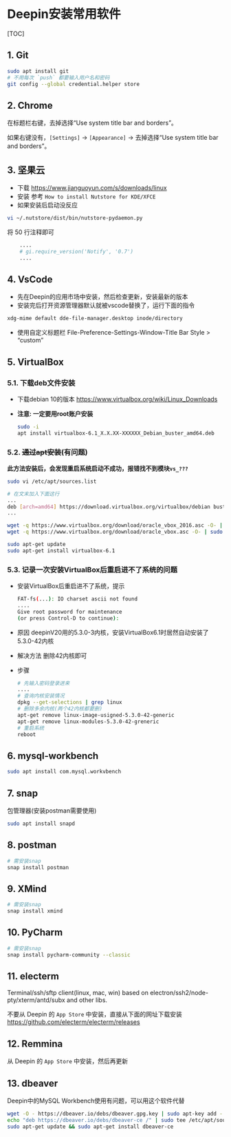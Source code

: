 # Deepin安装常用软件

[TOC]

## 1. Git

```sh
sudo apt install git
# 不用每次 `push` 都要输入用户名和密码
git config --global credential.helper store
```

## 2. Chrome

在标题栏右键，去掉选择“Use system title bar and borders”。

如果右键没有，`[Settings]` -> `[Appearance]` -> 去掉选择“Use system title bar and borders”。

## 3. 坚果云

- 下载
  <https://www.jianguoyun.com/s/downloads/linux>
- 安装
  参考 `How to install Nutstore for KDE/XFCE`
- 如果安装后启动没反应

```sh
vi ~/.nutstore/dist/bin/nutstore-pydaemon.py
```

将 50 行注释即可

```py
    ....
    # gi.require_version('Notify', '0.7')
    ....
```

## 4. VsCode

- 先在Deepin的应用市场中安装，然后检查更新，安装最新的版本
- 安装完后打开资源管理器默认就被vscode替换了，运行下面的指令

```sh
xdg-mime default dde-file-manager.desktop inode/directory
```

- 使用自定义标题栏
File-Preference-Settings-Window-Title Bar Style > “custom”

## 5. VirtualBox

### 5.1. 下载deb文件安装

- 下载debian 10的版本
   <https://www.virtualbox.org/wiki/Linux_Downloads>
- **注意: 一定要用root账户安装**

  ```sh
  sudo -i
  apt install virtualbox-6.1_X.X.XX-XXXXXX_Debian_buster_amd64.deb
  ```

### 5.2. ~~通过apt安装~~(有问题)

**此方法安装后，会发现重启系统启动不成功，报错找不到模块`vs_???`**

```sh
sudo vi /etc/apt/sources.list

# 在文末加入下面这行
...
deb [arch=amd64] https://download.virtualbox.org/virtualbox/debian buster contrib
...

wget -q https://www.virtualbox.org/download/oracle_vbox_2016.asc -O- | sudo apt-key add -
wget -q https://www.virtualbox.org/download/oracle_vbox.asc -O- | sudo apt-key add -

sudo apt-get update
sudo apt-get install virtualbox-6.1
```

### 5.3. 记录一次安装VirtualBox后重启进不了系统的问题

- 安装VirtualBox后重启进不了系统，提示
  
  ```sh
  FAT-fs(...): IO charset ascii not found
  ....
  Give root password for maintenance
  (or press Control-D to continue):
  ```

- 原因
  deepinV20用的5.3.0-3内核，安装VirtualBox6.1时居然自动安装了5.3.0-42内核

- 解决方法
  删除42内核即可
- 步骤
  
  ```sh
  # 先输入密码登录进来
  ....
  # 查询内核安装情况
  dpkg --get-selections | grep linux
  # 删除多余内核(两个42内核都要删)
  apt-get remove linux-image-usigned-5.3.0-42-generic
  apt-get remove linux-modules-5.3.0-42-greneric
  # 重启系统
  reboot
  ```

## 6. mysql-workbench

```sh
sudo apt install com.mysql.workvbench
```

## 7. snap

包管理器(安装postman需要使用)

```sh
sudo apt install snapd
```

## 8. postman

```sh
# 需安装snap
snap install postman
```

## 9. XMind

```sh
# 需安装snap
snap install xmind
```

## 10. PyCharm

```sh
# 需安装snap
snap install pycharm-community --classic
```

## 11. electerm

Terminal/ssh/sftp client(linux, mac, win) based on electron/ssh2/node-pty/xterm/antd/subx and other libs.

不要从 Deepin 的 `App Store` 中安装，直接从下面的网址下载安装 <https://github.com/electerm/electerm/releases>

## 12. Remmina

从 Deepin 的 `App Store` 中安装，然后再更新

## 13. dbeaver

Deepin中的MySQL Workbench使用有问题，可以用这个软件代替

```sh
wget -O - https://dbeaver.io/debs/dbeaver.gpg.key | sudo apt-key add -
echo "deb https://dbeaver.io/debs/dbeaver-ce /" | sudo tee /etc/apt/sources.list.d/dbeaver.list
sudo apt-get update && sudo apt-get install dbeaver-ce
```
